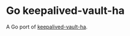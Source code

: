 # Go keepalived-vault-ha

A Go port of [keepalived-vault-ha](https://github.com/madrisan/keepalived-vault-ha).
